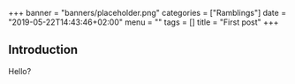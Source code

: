 +++
banner = "banners/placeholder.png"
categories = ["Ramblings"]
date = "2019-05-22T14:43:46+02:00"
menu = ""
tags = []
title = "First post"
+++

## Introduction

Hello?
